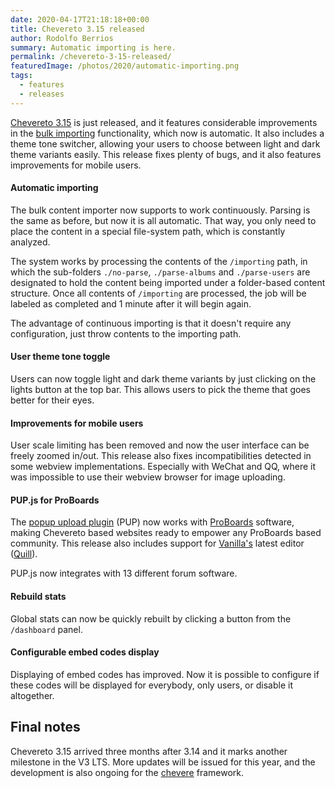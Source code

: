 ```yaml
---
date: 2020-04-17T21:18:18+00:00
title: Chevereto 3.15 released
author: Rodolfo Berrios
summary: Automatic importing is here.
permalink: /chevereto-3-15-released/
featuredImage: /photos/2020/automatic-importing.png
tags:
  - features
  - releases
---
```

[Chevereto 3.15](https://releases.chevereto.com/3.X/3.15/3.15.0.html) is just released, and it features considerable improvements in the [bulk importing](https://v3-docs.chevereto.com/features/content/bulk-content-importer.html) functionality, which now is automatic. It also includes a theme tone switcher, allowing your users to choose between light and dark theme variants easily. This release fixes plenty of bugs, and it also features improvements for mobile users.

#### Automatic importing

The bulk content importer now supports to work continuously. Parsing is the same as before, but now it is all automatic. That way, you only need to place the content in a special file-system path, which is constantly analyzed.

The system works by processing the contents of the `/importing` path, in which the sub-folders `./no-parse`, `./parse-albums` and `./parse-users` are designated to hold the content being imported under a folder-based content structure. Once all contents of `/importing` are processed, the job will be labeled as completed and 1 minute after it will begin again.

The advantage of continuous importing is that it doesn't require any configuration, just throw contents to the importing path.

#### User theme tone toggle

Users can now toggle light and dark theme variants by just clicking on the lights button at the top bar. This allows users to pick the theme that goes better for their eyes.

#### Improvements for mobile users

User scale limiting has been removed and now the user interface can be freely zoomed in/out. This release also fixes incompatibilities detected in some webview implementations. Especially with WeChat and QQ, where it was impossible to use their webview browser for image uploading.

#### PUP.js for ProBoards

The [popup upload plugin](https://v3-docs.chevereto.com/features/integrations/pup.html) (PUP) now works with [ProBoards](https://www.proboards.com/) software, making Chevereto based websites ready to empower any ProBoards based community. This release also includes support for [Vanilla's](https://vanillaforums.com/) latest editor ([Quill](https://quilljs.com/)).

PUP.js now integrates with 13 different forum software.

#### Rebuild stats

Global stats can now be quickly rebuilt by clicking a button from the `/dashboard` panel.

#### Configurable embed codes display

Displaying of embed codes has improved. Now it is possible to configure if these codes will be displayed for everybody, only users, or disable it altogether.

## Final notes

Chevereto 3.15 arrived three months after 3.14 and it marks another milestone in the V3 LTS. More updates will be issued for this year, and the development is also ongoing for the [chevere](https://chevere.org) framework.
